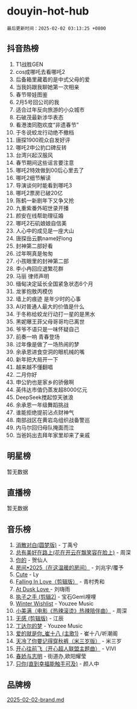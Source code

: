 # douyin-hot-hub

`最后更新时间：2025-02-02 03:13:25 +0800`

## 抖音热榜

1. T1战胜GEN
1. cos成哪吒去看哪吒2
1. 后备箱里藏着的是中式父母的爱
1. 当我妈跟我聊她第一次相亲
1. 春节带娃图鉴
1. 2月5号回公司的我
1. 适合过年反向旅游的小众城市
1. 石破茂最新涉华表态
1. 看港澳同胞欢度“非遗春节”
1. 于冬说蛟龙行动绝不撤档
1. 唐探1900观众自发好评
1. 哪吒2申公豹口碑反转
1. 台湾兴起汉服风
1. 春节期间这些谣言要注意
1. 哪吒2特效做到00后心里去了
1. 哪吒2细节解读
1. 导演谈何时能看到哪吒3
1. 哪吒2票房已破20亿
1. 陈鹤一新剧年下又争又抢
1. 九重紫番外昭世录开播
1. 颜安在线帮助理征婚
1. 哪吒2石矶娘娘自信美
1. 人心中的成见是一座大山
1. 唐探岳云鹏name好long
1. 封神第二部好看
1. 过年啊真是匆匆
1. 小孩眼里的封神第二部
1. 李小冉回应退繁花群
1. 马丽 律师声明
1. 缅甸决定延长全国紧急状态6个月
1. 龙爹抱敖丙模仿
1. 墙上的痕迹 是年少时的心事
1. AI对普通人最大的价值是什么
1. 于冬称给蛟龙行动打一星的是黑水
1. 黑妮曝王菲父母哥哥均已离世
1. 爷爷不语只是一味怀疑自己
1. 前奏一响 青春登场
1. 过年像是做了一场热闹的梦
1. 余承恩进食空洞的眼机械的嘴
1. 新年把大局开一下
1. 越来越不懂翻唱
1. 二月你好
1. 申公豹也是家乡的骄傲啊
1. 英伟达市值仍蒸发超8000亿元
1. DeepSeek搅起惊天骇浪
1. 余承恩一年级舞蹈挑战
1. 谁能拒绝提前沾点财神气
1. 南部战区在黄岩岛组织战备警巡
1. 内马尔回归母队掩面而泣
1. 当爸妈出去拜年家里却来了亲戚

## 明星榜

暂无数据

## 直播榜

暂无数据

## 音乐榜

1. [消散对白(圆梦版)](https://sf5-hl-cdn-tos.douyinstatic.com/obj/tos-cn-ve-2774/og4jB5I5IizzoZVAAAzWgBMAsMDWoArfwBOiFs) - 丁禹兮
1. [总有美好在路上(花在开云在飘笑容在脸上)](https://sf5-hl-cdn-tos.douyinstatic.com/obj/tos-cn-ve-2774/oU5u7NwtfBIvaNhoQBszOvAlRiAoiWAVVyBMq4) - 周深
1. [你的](https://sf5-hl-cdn-tos.douyinstatic.com/obj/tos-cn-ve-2774/oYuIeKf42jB7sEV6B2upMdpYAgfrQWj0FeRegh) - 贺仙人
1. [房间•2025（在这温暖的房间）](https://sf6-cdn-tos.douyinstatic.com/obj/tos-cn-ve-2774/oMzJcnT8BgIetASeBfwfEeBQVNfACiCifhfZP7g) - 刘兆宇/覆予
1. [Cute](https://sf3-cdn-tos.douyinstatic.com/obj/tos-cn-ve-2774/o4IbIzHWKAAB4wsS5qMBRiiAlEBGTpQRNfFvuo) - Ly
1. [Falling In Love（剪辑版）](https://sf3-cdn-tos.douyinstatic.com/obj/tos-cn-ve-2774/o8ajpA8zzgBPahbBIO8AcKGBLJezFCRd1wfP9f) - 青村秀和
1. [ At Dusk  Love ](https://sf5-hl-cdn-tos.douyinstatic.com/obj/tos-cn-ve-2774/o8CrpCf5CaYgI4ZrtQgMQAFEfuGqNnRSDQAPBc) - 刘嗨雨
1. [执子之手 (剪辑2)](https://sf5-hl-cdn-tos.douyinstatic.com/obj/tos-cn-ve-2774/oUoZLQjCc31XzqsBnBQUNgeKtYPBcgbFDwtfcu) - 宝石Gem\哩哩
1. [Winter Wishlist](https://sf5-hl-cdn-tos.douyinstatic.com/obj/tos-cn-ve-2774/oIIgUOeamCFCVAzxN6MFRLIBlLGpUqQxeeHrLE) - Youzee Music
1. [小美满（电影《热辣滚烫》热辣陪伴曲）](https://sf5-hl-cdn-tos.douyinstatic.com/obj/tos-cn-ve-2774/o0GAn2lSgfZIDUgtevCGDQYnFg4CwnrBaxbTZL) - 周深
1. [无感 (剪辑版)](https://sf5-hl-cdn-tos.douyinstatic.com/obj/tos-cn-ve-2774/o0eIsUzJBDlQaQFC5OFlgbMEZC1TFYBftOBn6p) - 江辰
1. [丁达尔的梦](https://sf3-cdn-tos.douyinstatic.com/obj/tos-cn-ve-2774/oMU3WirUZBVQkAC9ccG5P2IQirziZM2RTInUY) - Youzee Music
1. [爱的就是你_崔十八 (主歌1)](https://sf6-cdn-tos.douyinstatic.com/obj/tos-cn-ve-2774/oI5BO5DhFZ6UTcNCnZaOCBLtZ7WIMQGfgnXf5E) - 崔十八/听潮阁
1. [天冷了你要记得穿秋裤（米三岁版）](https://sf5-hl-cdn-tos.douyinstatic.com/obj/tos-cn-ve-2774/oQlIwVIDWiZ6BQilAorS7MA0AgCkQDvcZAdm1) - 米三岁
1. [开心往前飞（开心超人联盟主题曲）](https://sf5-hl-cdn-tos.douyinstatic.com/obj/tos-cn-ve-2774/9d8fb7c82cf1421fb93a9fe925275e0a) - VIVI
1. [春娇与志明](https://sf5-hl-cdn-tos.douyinstatic.com/obj/tos-cn-ve-2774/e530d8fceb7044b39707d7f9ff54add1) - 街道办,欧阳耀莹
1. [只你(直到幸福能触手可及)](https://sf5-hl-cdn-tos.douyinstatic.com/obj/tos-cn-ve-2774/o0lBkRDzFTeaVSUz3ZZSCBVtZ5DIMQGfgmEAuE) - 颜人中

## 品牌榜

[2025-02-02-brand.md](2025-02-02-brand.md)
